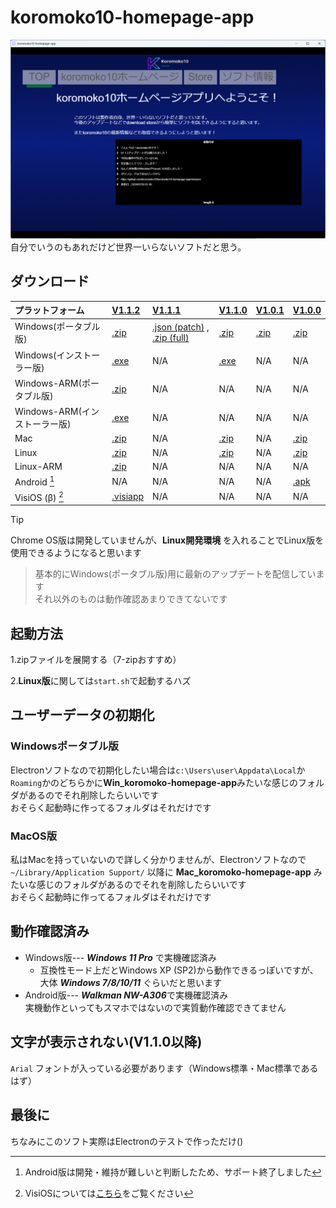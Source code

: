 # koromoko10-homepage-app
<img width="800" src="https://github.com/koromoko10/koromoko10-homepage-app/blob/main/screenshot.png?raw=true" title="Screenshot"> <br>
自分でいうのもあれだけど世界一いらないソフトだと思う。

## ダウンロード
| プラットフォーム  | [V1.1.2](https://github.com/koromoko10/koromoko10-homepage-app/releases/tag/V1.1.2) | [V1.1.1](https://github.com/koromoko10/koromoko10-homepage-app/tree/main/V1.1.1%20%5Bpatch%5D) | [V1.1.0](https://github.com/koromoko10/koromoko10-homepage-app/releases/tag/V1.1.0) | [V1.0.1](https://github.com/koromoko10/koromoko10-homepage-app/releases/tag/V1.0.1_Win-Update) | [V1.0.0](https://github.com/koromoko10/koromoko10-homepage-app/tree/main/V1.0.0) |
|:-----|:-----|:-----|:-----|:-----|:-----|
| Windows(ポータブル版) | [.zip](https://github.com/koromoko10/koromoko10-homepage-app/releases/download/V1.1.2/Win.koromoko10-homepage-app.zip) | [.json (patch)](https://github.com/koromoko10/koromoko10-homepage-app/blob/main/V1.1.1%20%5Bpatch%5D/project.json) , [.zip (full)](https://github.com/koromoko10/koromoko10-homepage-app/blob/main/V1.1.1%20%5Bpatch%5D/koromoko10-homepage-app.zip) | [.zip](https://github.com/koromoko10/koromoko10-homepage-app/releases/download/V1.1.0/Win.V1.1.0-koromoko10-homepage-app.zip) | [.zip](https://github.com/koromoko10/koromoko10-homepage-app/releases/download/V1.0.1_Win-Update/Win_koromoko-homepage-app.zip) | [.zip](https://github.com/koromoko10/koromoko10-homepage-app/blob/main/V1.0.0/V1.0.0%20Win_koromoko10%E3%83%9B%E3%83%BC%E3%83%A0%E3%83%9A%E3%83%BC%E3%82%B8%E3%82%A2%E3%83%97%E3%83%AA%20%5B%E4%B8%96%E7%95%8C%E4%B8%80%E3%81%84%E3%82%89%E3%81%AA%E3%81%84%E3%82%BD%E3%83%95%E3%83%88%5D.zip) |
| Windows(インストーラー版) | [.exe](https://github.com/koromoko10/koromoko10-homepage-app/releases/download/V1.1.2/Setup-.Win.koromoko10-homepage-app.exe) | N/A | [.exe](https://github.com/koromoko10/koromoko10-homepage-app/releases/download/V1.1.0/Win.V1.1.0-koromoko10-homepage-app.Setup.exe) | N/A | N/A |
| Windows-ARM(ポータブル版) | [.zip](https://github.com/koromoko10/koromoko10-homepage-app/releases/download/V1.1.2/Win-ARM.koromoko10-homepage-app.zip) | N/A | N/A | N/A | N/A |
| Windows-ARM(インストーラー版) | [.exe](https://github.com/koromoko10/koromoko10-homepage-app/releases/download/V1.1.2/Setup-.Win-ARM.koromoko10-homepage-app.exe) | N/A | N/A | N/A | N/A |
| Mac | [.zip](https://github.com/koromoko10/koromoko10-homepage-app/releases/download/V1.1.2/Mac.koromoko10-homepage-app.zip) | N/A | [.zip](https://github.com/koromoko10/koromoko10-homepage-app/releases/download/V1.1.0/Mac.V1.1.0-koromoko10-homepage-app.zip) | N/A | [.zip](https://github.com/koromoko10/koromoko10-homepage-app/blob/main/V1.0.0/V1.0.0%20Mac_koromoko10%E3%83%9B%E3%83%BC%E3%83%A0%E3%83%9A%E3%83%BC%E3%82%B8%E3%82%A2%E3%83%97%E3%83%AA%20%5B%E4%B8%96%E7%95%8C%E4%B8%80%E3%81%84%E3%82%89%E3%81%AA%E3%81%84%E3%82%BD%E3%83%95%E3%83%88%5D%20Mac%E7%89%88.zip) |
| Linux | [.zip](https://github.com/koromoko10/koromoko10-homepage-app/releases/download/V1.1.2/Lin.koromoko10-homepage-app.zip) | N/A | [.zip](https://github.com/koromoko10/koromoko10-homepage-app/releases/download/V1.1.0/Linux.V1.1.0-koromoko10-homepage-app.zip) | N/A | [.zip](https://github.com/koromoko10/koromoko10-homepage-app/blob/main/V1.0.0/V1.0.0%20Linux_koromoko10%E3%83%9B%E3%83%BC%E3%83%A0%E3%83%9A%E3%83%BC%E3%82%B8%E3%82%A2%E3%83%97%E3%83%AA%20%5B%E4%B8%96%E7%95%8C%E4%B8%80%E3%81%84%E3%82%89%E3%81%AA%E3%81%84%E3%82%BD%E3%83%95%E3%83%88%5D%20Linux%E7%89%88.zip) |
| Linux-ARM | [.zip](https://github.com/koromoko10/koromoko10-homepage-app/releases/download/V1.1.2/Lin-ARM.koromoko10-homepage-app.zip) | N/A | N/A | N/A | N/A |
| Android [^1] | N/A | N/A | N/A | N/A | [.apk](https://github.com/koromoko10/koromoko10-homepage-app/blob/main/V1.0.0/V1.0.0%20Android_20240107221116-app-debug.apk) |
| VisiOS (β) [^2] | [.visiapp](https://github.com/koromoko10/koromoko10-homepage-app/releases/download/V1.1.2/VisiApp_koromoko10._.visiapp) | N/A | N/A | N/A | N/A |

> [!TIP]
> Chrome OS版は開発していませんが、**Linux開発環境** を入れることでLinux版を使用できるようになると思います

> 基本的にWindows(ポータブル版)用に最新のアップデートを配信しています<br>
> それ以外のものは動作確認あまりできてないです

[^1]: Android版は開発・維持が難しいと判断したため、サポート終了しました
[^2]: VisiOSについては[こちら](https://beta-japan.com/)をご覧ください

## 起動方法
1.zipファイルを展開する（7-zipおすすめ）

2.**Linux版**に関しては`start.sh`で起動するハズ

## ユーザーデータの初期化
### Windowsポータブル版
Electronソフトなので初期化したい場合は`c:\Users\user\Appdata\Local`か`Roaming`かのどちらかに**Win_koromoko-homepage-app**みたいな感じのフォルダがあるのでそれ削除したらいいです<br>
おそらく起動時に作ってるフォルダはそれだけです<br>
### MacOS版
私はMacを持っていないので詳しく分かりませんが、Electronソフトなので `~/Library/Application Support/` 以降に **Mac_koromoko-homepage-app** みたいな感じのフォルダがあるのでそれを削除したらいいです<br>
おそらく起動時に作ってるフォルダはそれだけです<br>
## 動作確認済み
* Windows版--- ***Windows 11 Pro*** で実機確認済み
  * 互換性モード上だとWindows XP (SP2)から動作できるっぽいですが、<br>
  大体 ***Windows 7/8/10/11*** ぐらいだと思います
* Android版--- ***Walkman NW-A306***で実機確認済み<br>
実機動作といってもスマホではないので実質動作確認できてません
## 文字が表示されない(V1.1.0以降)
 `Arial` フォントが入っている必要があります（Windows標準・Mac標準であるはず）
## 最後に
ちなみにこのソフト実際はElectronのテストで作っただけ()

